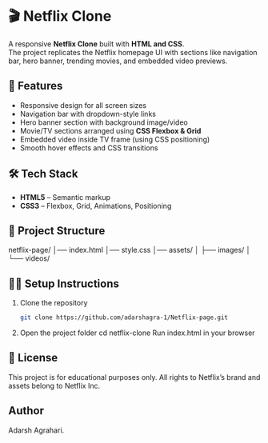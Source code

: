 # 🎬 Netflix Clone  

A responsive **Netflix Clone** built with **HTML and CSS**.  
The project replicates the Netflix homepage UI with sections like navigation bar, hero banner, trending movies, and embedded video previews.  

## 📌 Features  
- Responsive design for all screen sizes  
- Navigation bar with dropdown-style links  
- Hero banner section with background image/video  
- Movie/TV sections arranged using **CSS Flexbox & Grid**  
- Embedded video inside TV frame (using CSS positioning)  
- Smooth hover effects and CSS transitions  

## 🛠️ Tech Stack  
- **HTML5** – Semantic markup  
- **CSS3** – Flexbox, Grid, Animations, Positioning  

## 📂 Project Structure  
netflix-page/
│── index.html
│── style.css
│── assets/
│ ├── images/
│ └── videos/ 

## 🧑‍💻 Setup Instructions  
1. Clone the repository  
   ```bash
   git clone https://github.com/adarshagra-1/Netflix-page.git

2. Open the project folder
cd netflix-clone
Run index.html in your browser

## 📜 License
This project is for educational purposes only. All rights to Netflix’s brand and assets belong to Netflix Inc.

## Author
Adarsh Agrahari.

